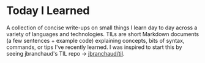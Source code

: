# Today I Learned

A collection of concise write-ups on small things I learn day to day across a variety of languages and technologies. TILs are short Markdown documents (a few sentences + example code) explaining concepts, bits of syntax, commands, or tips I've recently learned. I was inspired to start this by seeing jbranchaud's TIL repo &rarr; [jbranchaud/til](https://github.com/jbranchaud/til).
